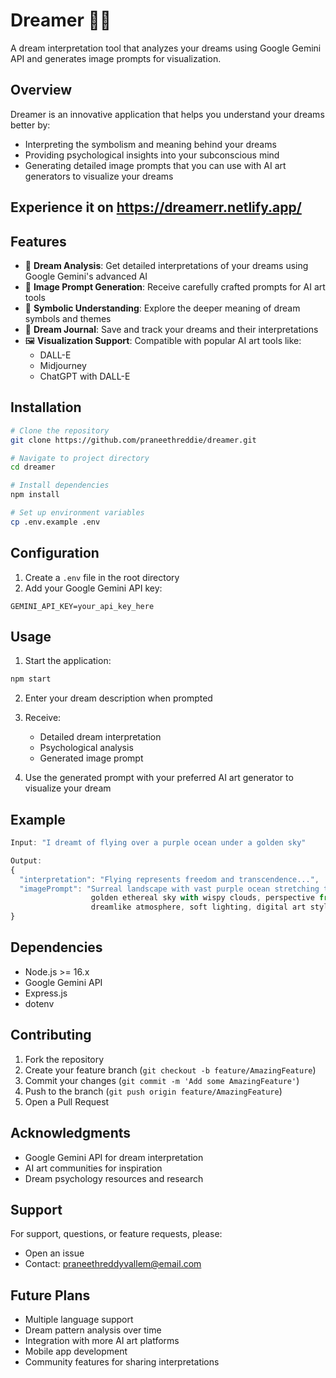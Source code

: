 # Dreamer 🌙✨

A dream interpretation tool that analyzes your dreams using Google Gemini API and generates image prompts for visualization.

## Overview

Dreamer is an innovative application that helps you understand your dreams better by:
- Interpreting the symbolism and meaning behind your dreams
- Providing psychological insights into your subconscious mind
- Generating detailed image prompts that you can use with AI art generators to visualize your dreams

## Experience it on https://dreamerr.netlify.app/

## Features

- 🧠 **Dream Analysis**: Get detailed interpretations of your dreams using Google Gemini's advanced AI
- 🎨 **Image Prompt Generation**: Receive carefully crafted prompts for AI art tools
- 💭 **Symbolic Understanding**: Explore the deeper meaning of dream symbols and themes
- 📝 **Dream Journal**: Save and track your dreams and their interpretations
- 🖼️ **Visualization Support**: Compatible with popular AI art tools like:
  - DALL-E
  - Midjourney
  - ChatGPT with DALL-E

## Installation

```bash
# Clone the repository
git clone https://github.com/praneethreddie/dreamer.git

# Navigate to project directory
cd dreamer

# Install dependencies
npm install

# Set up environment variables
cp .env.example .env
```

## Configuration

1. Create a `.env` file in the root directory
2. Add your Google Gemini API key:
```
GEMINI_API_KEY=your_api_key_here
```

## Usage

1. Start the application:
```bash
npm start
```

2. Enter your dream description when prompted

3. Receive:
   - Detailed dream interpretation
   - Psychological analysis
   - Generated image prompt

4. Use the generated prompt with your preferred AI art generator to visualize your dream

## Example

```javascript
Input: "I dreamt of flying over a purple ocean under a golden sky"

Output:
{
  "interpretation": "Flying represents freedom and transcendence...",
  "imagePrompt": "Surreal landscape with vast purple ocean stretching to horizon, 
                  golden ethereal sky with wispy clouds, perspective from above, 
                  dreamlike atmosphere, soft lighting, digital art style..."
}
```

## Dependencies

- Node.js >= 16.x
- Google Gemini API
- Express.js
- dotenv

## Contributing

1. Fork the repository
2. Create your feature branch (`git checkout -b feature/AmazingFeature`)
3. Commit your changes (`git commit -m 'Add some AmazingFeature'`)
4. Push to the branch (`git push origin feature/AmazingFeature`)
5. Open a Pull Request


## Acknowledgments

- Google Gemini API for dream interpretation
- AI art communities for inspiration
- Dream psychology resources and research

## Support

For support, questions, or feature requests, please:
- Open an issue
- Contact: praneethreddyvallem@email.com

## Future Plans

- Multiple language support
- Dream pattern analysis over time
- Integration with more AI art platforms
- Mobile app development
- Community features for sharing interpretations
